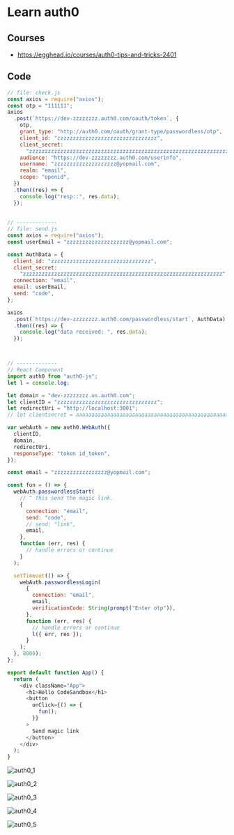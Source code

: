 # Learn auth0

## Courses

- https://egghead.io/courses/auth0-tips-and-tricks-2401


## Code

```js
// file: check.js
const axios = require("axios");
const otp = "111111";
axios
  .post(`https://dev-zzzzzzzz.auth0.com/oauth/token`, {
    otp,
    grant_type: "http://auth0.com/oauth/grant-type/passwordless/otp",
    client_id: "zzzzzzzzzzzzzzzzzzzzzzzzzzzzzzzz",
    client_secret:
      "zzzzzzzzzzzzzzzzzzzzzzzzzzzzzzzzzzzzzzzzzzzzzzzzzzzzzzzzzzzzzzzz",
    audience: "https://dev-zzzzzzzz.auth0.com/userinfo",
    username: "zzzzzzzzzzzzzzzzzzzz@yopmail.com",
    realm: "email",
    scope: "openid",
  })
  .then((res) => {
    console.log("resp::", res.data);
  });
  
  
// -------------
// file: send.js
const axios = require("axios");
const userEmail = "zzzzzzzzzzzzzzzzzzzz@yopmail.com";

const AuthData = {
  client_id: "zzzzzzzzzzzzzzzzzzzzzzzzzzzzzzzz",
  client_secret:
    "zzzzzzzzzzzzzzzzzzzzzzzzzzzzzzzzzzzzzzzzzzzzzzzzzzzzzzzzzzzzzzzz",
  connection: "email",
  email: userEmail,
  send: "code",
};

axios
  .post(`https://dev-zzzzzzzz.auth0.com/passwordless/start`, AuthData)
  .then((res) => {
    console.log("data received: ", res.data);
  });



// -------------
// React Component
import auth0 from "auth0-js";
let l = console.log;

let domain = "dev-zzzzzzzz.us.auth0.com";
let clientID = "zzzzzzzzzzzzzzzzzzzzzzzzzzzzzzzz";
let redirectUri = "http://localhost:3001";
// let clientsecret = aaaaaaaaaaaaaaaaaaaaaaaaaaaaaaaaaaaaaaaaaaaaaaaaaaaaaaaaaaaaaaaa

var webAuth = new auth0.WebAuth({
  clientID,
  domain,
  redirectUri,
  responseType: "token id_token",
});

const email = "zzzzzzzzzzzzzzzzz@yopmail.com";

const fun = () => {
  webAuth.passwordlessStart(
    // ^ This send the magic link.
    {
      connection: "email",
      send: "code",
      // send: "link",
      email,
    },
    function (err, res) {
      // handle errors or continue
    }
  );

  setTimeout(() => {
    webAuth.passwordlessLogin(
      {
        connection: "email",
        email,
        verificationCode: String(prompt("Enter otp")),
      },
      function (err, res) {
        // handle errors or continue
        l({ err, res });
      }
    );
  }, 8000);
};

export default function App() {
  return (
    <div className="App">
      <h1>Hello CodeSandbox</h1>
      <button
        onClick={() => {
          fun();
        }}
      >
        Send magic link
      </button>
    </div>
  );
}
````

![auth0_1](https://user-images.githubusercontent.com/31458531/200034362-54535b52-ba82-412c-af08-329ebc5c2779.png)

![auth0_2](https://user-images.githubusercontent.com/31458531/200034099-9e155e5e-c898-416e-9307-e151e30b4e0d.png)

![auth0_3](https://user-images.githubusercontent.com/31458531/200034102-95fe77cb-a440-4ddd-9bd9-6c098bb3767d.png)

![auth0_4](https://user-images.githubusercontent.com/31458531/200034114-2f9cb571-f089-48e8-8919-8a4c04538cd0.png)

![auth0_5](https://user-images.githubusercontent.com/31458531/200034120-7e9044d2-5405-499b-8483-85fd3f6c9194.png)
